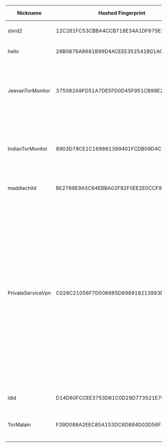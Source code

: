 | Nickname |  Hashed Fingerprint	| Or Addresses | Contact | Running | Flags | Last Seen | First Seen | Last Restarted | Advertised Bandwidth | Platform | Version | Version Status | Recommended Version | Verified hostnames | Exit policy |
|---|---|---|---|---|---|---|---|---|---|---|---|---|---|---|---|
|slxrd2 | 12C261FC53CBBA4CCB718E34A1DF675E35EA48F5 | ["191.55.118.248:9101"] | slxrd2@proton.me | true | Running, V2Dir, Valid | 2025-09-27 16:00:00 | 2025-09-27 00:00:00 | 2025-09-27 12:57:17 | 0 | Tor 0.4.8.16 on Linux | 0.4.8.16 | recommended | true | N/A | ["reject *:*"]|
|hello | 26B0876A8681B99D4ACEEE352541B01AC39F47C2 | ["37.27.65.125:21811"] | hello@localhost | true | Running, V2Dir, Valid | 2025-09-27 16:00:00 | 2025-09-27 09:00:00 | 2025-09-27 08:12:29 | 0 | Tor 0.4.8.17 on Linux | 0.4.8.17 | recommended | true | ["static.125.65.27.37.clients.your-server.de"] | ["reject *:*"]|
|JeevanTorMonitor | 375082A9FD51A7DE5FD0D45F951CB99E2C169780 | ["13.234.113.58:9001"] | your-email@example.com | true | Exit, Running, V2Dir, Valid | 2025-09-27 16:00:00 | 2025-09-27 10:00:00 | 2025-09-27 09:29:46 | 0 | Tor 0.4.8.10 on Linux | 0.4.8.10 | recommended | true | ["ec2-13-234-113-58.ap-south-1.compute.amazonaws.com"] | ["reject 0.0.0.0/8:*","reject 169.254.0.0/16:*","reject 127.0.0.0/8:*","reject 192.168.0.0/16:*","reject 10.0.0.0/8:*","reject 172.16.0.0/12:*","reject 13.234.113.58:*","accept *:80","accept *:443","reject *:*"]|
|IndianTorMonitor | 8903D78CE1C169861399401FCDB09D4C159A6BFF | ["13.232.141.189:9001"] | your-email@example.com | true | Exit, Running, V2Dir, Valid | 2025-09-27 16:00:00 | 2025-09-27 07:00:00 | 2025-09-27 06:18:47 | 0 | Tor 0.4.8.10 on Linux | 0.4.8.10 | recommended | true | ["ec2-13-232-141-189.ap-south-1.compute.amazonaws.com"] | ["reject 0.0.0.0/8:*","reject 169.254.0.0/16:*","reject 127.0.0.0/8:*","reject 192.168.0.0/16:*","reject 10.0.0.0/8:*","reject 172.16.0.0/12:*","reject 13.232.141.189:*","accept *:80","accept *:443","reject *:*"]|
|maddiechild | BE2768E9A5C64EBBA02F82F0EE2E0CCF9977F984 | ["148.63.253.79:9001"] | tor.crumb939@silomails.com | true | Running, V2Dir, Valid | 2025-09-27 16:00:00 | 2025-09-27 16:00:00 | 2025-09-27 15:11:17 | 0 | Tor 0.4.8.18 on Linux | 0.4.8.18 | recommended | true | N/A | ["reject *:*"]|
|PrivateServiceVpn | C026C21056F7D006685D898918213993DB0F4D7D | ["95.181.173.155:443","[2a01:e5c0:9ef2::2]:443"] | privateservicevpn@e-mail.com | true | Exit, Running, V2Dir, Valid | 2025-09-27 16:00:00 | 2025-09-27 12:00:00 | 2025-09-27 13:33:22 | 0 | Tor 0.4.8.18 on Linux | 0.4.8.18 | recommended | true | N/A | ["reject 0.0.0.0/8:*","reject 169.254.0.0/16:*","reject 127.0.0.0/8:*","reject 192.168.0.0/16:*","reject 10.0.0.0/8:*","reject 172.16.0.0/12:*","reject 95.181.173.155:*","accept *:20-21","accept *:43","accept *:53","accept *:80","accept *:110","accept *:143","accept *:220","accept *:443","accept *:873","accept *:989-990","accept *:991","accept *:992","accept *:993","accept *:995","accept *:1194","accept *:1293","accept *:3690","accept *:4321","accept *:5222-5223","accept *:5228","accept *:9418","accept *:11371","accept *:64738","reject *:*"]|
|idid | D14D60FCCEE3753D61C0D29D773521E7CC817301 | ["213.219.142.171:9001"] | N/A | true | Running, Valid | 2025-09-27 16:00:00 | 2025-09-27 11:00:00 | 2025-09-27 10:38:25 | 0 | Tor 0.4.8.18 on Linux | 0.4.8.18 | recommended | true | ["213.219.142.171.adsl.dyn.edpnet.net"] | ["reject *:*"]|
|TorMalain | F39D088A2EEC85A153DC6D884D03D56F183E9931 | ["2.4.0.56:9001","[2a01:cb1d:890b:c800:ba27:ebff:fe07:8877]:9001"] | N/A | true | Running, V2Dir, Valid | 2025-09-27 16:00:00 | 2025-09-27 09:00:00 | 2025-09-27 05:46:03 | 0 | Tor 0.4.9.3-alpha-dev on Linux | 0.4.9.3-alpha-dev | experimental | false | ["lfbn-mon-1-513-56.w2-4.abo.wanadoo.fr"] | ["reject *:*"]|
